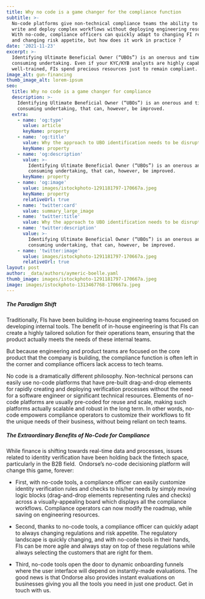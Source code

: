 ```yaml
---
title: Why no code is a game changer for the compliance function
subtitle: >-
  No-code platforms give non-technical compliance teams the ability to easily
  write and deploy complex workflows without deploying engineering resources.
  With no-code, compliance officers can quickly adapt to changing FI regulations
  and changing risk appetite, but how does it work in practice ?
date: '2021-11-23'
excerpt: >-
  Identifying Ultimate Beneficial Owner (“UBOs”) is an onerous and time
  consuming undertaking. Even if your KYC/KYB analysts are highly capable and
  well-trained, FIs spend precious resources just to remain compliant.
image_alt: gun-financing
thumb_image_alt: lorem-ipsum
seo:
  title: Why no code is a game changer for compliance
  description: >-
    Identifying Ultimate Beneficial Owner (“UBOs”) is an onerous and time
    consuming undertaking, that can, however, be improved.
  extra:
    - name: 'og:type'
      value: article
      keyName: property
    - name: 'og:title'
      value: Why the approach to UBO identification needs to be disrupted
      keyName: property
    - name: 'og:description'
      value: >-
        Identifying Ultimate Beneficial Owner (“UBOs”) is an onerous and time
        consuming undertaking, that can, however, be improved.
      keyName: property
    - name: 'og:image'
      value: images/istockphoto-1291181797-170667a.jpeg
      keyName: property
      relativeUrl: true
    - name: 'twitter:card'
      value: summary_large_image
    - name: 'twitter:title'
      value: Why the approach to UBO identification needs to be disrupted
    - name: 'twitter:description'
      value: >-
        Identifying Ultimate Beneficial Owner (“UBOs”) is an onerous and time
        consuming undertaking, that can, however, be improved.
    - name: 'twitter:image'
      value: images/istockphoto-1291181797-170667a.jpeg
      relativeUrl: true
layout: post
author: _data/authors/aymeric-boelle.yaml
thumb_image: images/istockphoto-1291181797-170667a.jpeg
image: images/istockphoto-1313467768-170667a.jpeg
---
```

##### The Paradigm Shift 

Traditionally, FIs have been building in-house engineering teams focused on developing internal tools. The benefit of in-house engineering is that FIs can create a highly tailored solution for their operations team, ensuring that the product actually meets the needs of these internal teams. 

But because engineering and product teams are focused on the core product that the company is building, the compliance function is often left in the corner and compliance officers lack access to tech teams.

No code is a dramatically different philosophy. Non-technical persons can easily use no-code platforms that have pre-built drag-and-drop elements for rapidly creating and deploying verification processes without the need for a software engineer or significant technical resources. Elements of no-code platforms are usually pre-coded for reuse and scale, making such platforms actually scalable and robust in the long term. In other words, no-code empowers compliance operators to customize their workflows to fit the unique needs of their business, without being reliant on tech teams.

##### The Extraordinary Benefits of No-Code for Compliance 

While finance is shifting towards real-time data and processes, issues related to identity verification have been holding back the fintech space, particularly in the B2B field.  Ondorse’s no-code decisioning platform will change this game, forever: 

*   First, with no-code tools, a compliance officer can easily customize identity verification rules and checks to his/her needs by simply moving logic blocks (drag-and-drop elements representing rules and checks) across a visually-appealing board which displays all the compliance workflows. Compliance operators can now modify the roadmap, while saving on engineering resources. 

<!---->

*   Second, thanks to no-code tools, a compliance officer can quickly adapt to always changing regulations and risk appetite. The regulatory landscape is quickly changing, and with no-code tools in their hands, FIs can be more agile and always stay on top of these regulations while always selecting the customers that are right for them. 

<!---->

*   Third, no-code tools open the door to dynamic onboarding funnels where the user interface will depend on instantly-made evaluations. The good news is that Ondorse also provides instant evaluations on businesses giving you all the tools you need in just one product. Get in touch with us.
